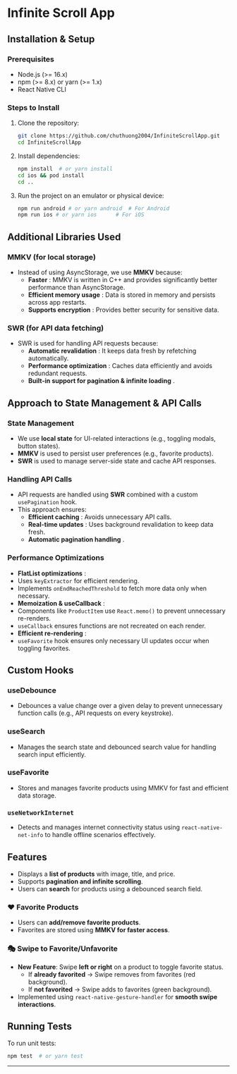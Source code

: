 # Infinite Scroll App

## Installation & Setup

### Prerequisites

* Node.js (>= 16.x)
* npm (>= 8.x) or yarn (>= 1.x)
* React Native CLI

### Steps to Install

1. Clone the repository:
   ```sh
   git clone https://github.com/chuthuong2004/InfiniteScrollApp.git
   cd InfiniteScrollApp
   ```
2. Install dependencies:
   ```sh
   npm install  # or yarn install
   cd ios && pod install
   cd ..
   ```
3. Run the project on an emulator or physical device:
   ```sh
   npm run android # or yarn android  # For Android
   npm run ios # or yarn ios      # For iOS
   ```

## Additional Libraries Used

### **MMKV** (for local storage)

* Instead of using AsyncStorage, we use **MMKV** because:
  * **Faster** : MMKV is written in C++ and provides significantly better performance than AsyncStorage.
  * **Efficient memory usage** : Data is stored in memory and persists across app restarts.
  * **Supports encryption** : Provides better security for sensitive data.

### **SWR** (for API data fetching)

* SWR is used for handling API requests because:
  * **Automatic revalidation** : It keeps data fresh by refetching automatically.
  * **Performance optimization** : Caches data efficiently and avoids redundant requests.
  * **Built-in support for pagination & infinite loading** .

## Approach to State Management & API Calls

### **State Management**

* We use **local state** for UI-related interactions (e.g., toggling modals, button states).
* **MMKV** is used to persist user preferences (e.g., favorite products).
* **SWR** is used to manage server-side state and cache API responses.

### **Handling API Calls**

* API requests are handled using **SWR** combined with a custom `usePagination` hook.
* This approach ensures:
  * **Efficient caching** : Avoids unnecessary API calls.
  * **Real-time updates** : Uses background revalidation to keep data fresh.
  * **Automatic pagination handling** .

### **Performance Optimizations**

* **FlatList optimizations** :
* Uses `keyExtractor` for efficient rendering.
* Implements `onEndReachedThreshold` to fetch more data only when necessary.
* **Memoization & useCallback** :
* Components like `ProductItem` use `React.memo()` to prevent unnecessary re-renders.
* `useCallback` ensures functions are not recreated on each render.
* **Efficient re-rendering** :
* `useFavorite` hook ensures only necessary UI updates occur when toggling favorites.

## Custom Hooks

### useDebounce

* Debounces a value change over a given delay to prevent unnecessary function calls (e.g., API requests on every keystroke).

### useSearch

* Manages the search state and debounced search value for handling search input efficiently.

### useFavorite

* Stores and manages favorite products using MMKV for fast and efficient data storage.

### `useNetworkInternet`

* Detects and manages internet connectivity status using `react-native-net-info` to handle offline scenarios effectively.

## Features

- Displays a **list of products** with image, title, and price.
- Supports **pagination and infinite scrolling**.
- Users can **search** for products using a debounced search field.

### ❤️ Favorite Products

- Users can **add/remove favorite products**.
- Favorites are stored using **MMKV for faster access**.

### 🎭 Swipe to Favorite/Unfavorite

- **New Feature**: Swipe **left or right** on a product to toggle favorite status.
  - If **already favorited** → Swipe removes from favorites (red background).
  - If **not favorited** → Swipe adds to favorites (green background).
- Implemented using `react-native-gesture-handler` for **smooth swipe interactions**.

## Running Tests

To run unit tests:

```sh
npm test  # or yarn test
```

---
